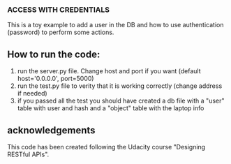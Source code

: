 ### ACCESS WITH CREDENTIALS
This is a toy example to add a user in the DB and how to use authentication (password) to perform some actions.

## How to run the code:
1. run the server.py file. Change host and port if you want (default host='0.0.0.0', port=5000)
2. run the test.py file to verity that it is working correctly (change address if needed)
3. if you passed all the test you should have created a db file with a "user" table with user and hash and a "object" table with the laptop info
## acknowledgements
This code has been created following the Udacity course "Designing RESTful APIs".